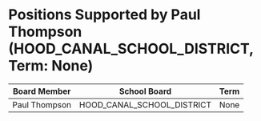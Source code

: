 # Positions Supported by Paul Thompson (HOOD_CANAL_SCHOOL_DISTRICT, Term: None)

| Board Member | School Board | Term |
|--------------|--------------|------|
| Paul Thompson | HOOD_CANAL_SCHOOL_DISTRICT | None |

